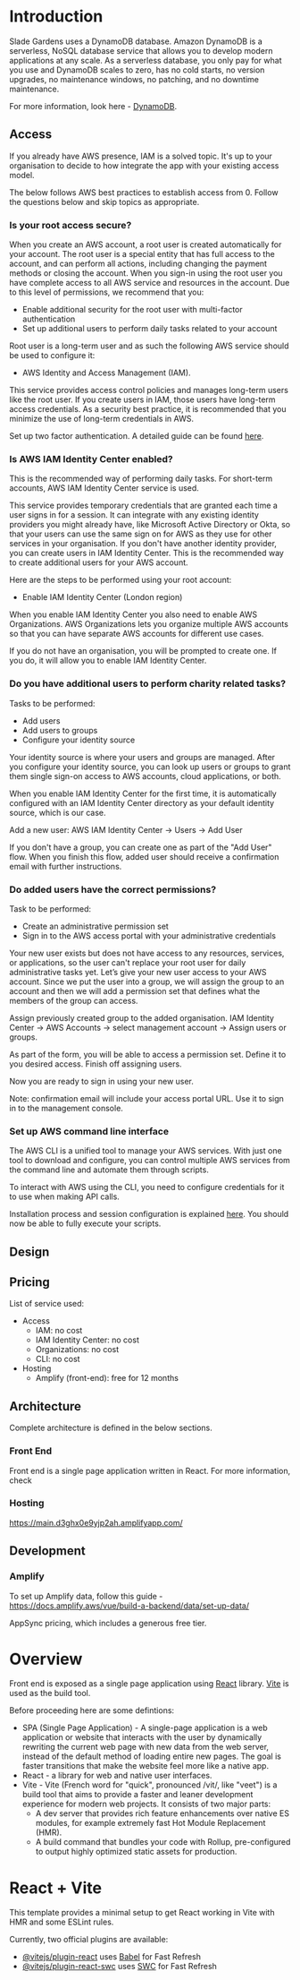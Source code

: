 # Introduction 
Slade Gardens uses a DynamoDB database. Amazon DynamoDB is a serverless, NoSQL database service that allows you to develop modern applications at any scale. As a serverless database, you only pay for what you use and DynamoDB scales to zero, has no cold starts, no version upgrades, no maintenance windows, no patching, and no downtime maintenance.

For more information, look here - [DynamoDB](https://aws.amazon.com/dynamodb/).

## Access
If you already have AWS presence, IAM is a solved topic. It's up to your organisation to decide to how integrate the app with your existing access model. 

The below follows AWS best practices to establish access from 0. Follow the questions below and skip topics as appropriate.

### Is your root access secure?
When you create an AWS account, a root user is created automatically for your account. The root user is a special entity that has full access to the account, and can perform all actions, including changing the payment methods or closing the account. When you sign-in using the root user you have complete access to all AWS service and resources in the account. Due to this level of permissions, we recommend that you:

- Enable additional security for the root user with multi-factor authentication
- Set up additional users to perform daily tasks related to your account

Root user is a long-term user and as such the following AWS service should be used to configure it:
 - AWS Identity and Access Management (IAM). 
 
This service provides access control policies and manages long-term users like the root user. If you create users in IAM, those users have long-term access credentials. As a security best practice, it is recommended that you minimize the use of long-term credentials in AWS.

Set up two factor authentication. A detailed guide can be found [here](https://aws.amazon.com/getting-started/guides/setup-environment/module-two/).

### Is AWS IAM Identity Center enabled?
This is the recommended way of performing daily tasks. For short-term accounts, AWS IAM Identity Center service is used.

This service provides temporary credentials that are granted each time a user signs in for a session. It can integrate with any existing identity providers you might already have, like Microsoft Active Directory or Okta, so that your users can use the same sign on for AWS as they use for other services in your organisation. If you don't have another identity provider, you can create users in IAM Identity Center. This is the recommended way to create additional users for your AWS account.

Here are the steps to be performed using your root account:
- Enable IAM Identity Center (London region) 

When you enable IAM Identity Center you also need to enable AWS Organizations. AWS Organizations lets you organize multiple AWS accounts so that you can have separate AWS accounts for different use cases.

If you do not have an organisation, you will be prompted to create one. If you do, it will allow you to enable IAM Identity Center.

### Do you have additional users to perform charity related tasks?
Tasks to be performed:
- Add users
- Add users to groups
- Configure your identity source

Your identity source is where your users and groups are managed. After you configure your identity source, you can look up users or groups to grant them single sign-on access to AWS accounts, cloud applications, or both.

When you enable IAM Identity Center for the first time, it is automatically configured with an IAM Identity Center directory as your default identity source, which is our case.

Add a new user: AWS IAM Identity Center -> Users -> Add User

If you don't have a group, you can create one as part of the "Add User" flow. When you finish this flow, added user should receive a confirmation email with further instructions.

### Do added users have the correct permissions?
Task to be performed:
- Create an administrative permission set
- Sign in to the AWS access portal with your administrative credentials

Your new user exists but does not have access to any resources, services, or applications, so the user can't replace your root user for daily administrative tasks yet. Let’s give your new user access to your AWS account. Since we put the user into a group, we will assign the group to an account and then we will add a permission set that defines what the members of the group can access.

Assign previously created group to the added organisation. IAM Identity Center -> AWS Accounts -> select management account -> Assign users or groups.

As part of the form, you will be able to access a permission set. Define it to you desired access. Finish off assigning users.

Now you are ready to sign in using your new user.

Note: confirmation email will include your access portal URL. Use it to sign in to the management console.

### Set up AWS command line interface

The AWS CLI is a unified tool to manage your AWS services. With just one tool to download and configure, you can control multiple AWS services from the command line and automate them through scripts. 

To interact with AWS using the CLI, you need to configure credentials for it to use when making API calls.

Installation process and session configuration is explained [here](https://aws.amazon.com/getting-started/guides/setup-environment/module-three/). You should now be able to fully execute your scripts.

## Design

## Pricing
List of service used:
- Access
    - IAM: no cost
    - IAM Identity Center: no cost
    - Organizations: no cost
    - CLI: no cost
- Hosting
    - Amplify (front-end): free for 12 months

## Architecture
Complete architecture is defined in the below sections.

### Front End
Front end is a single page application written in React. For more information, check

### Hosting
https://main.d3ghx0e9yjp2ah.amplifyapp.com/

## Development

### Amplify

To set up Amplify data, follow this guide - https://docs.amplify.aws/vue/build-a-backend/data/set-up-data/

AppSync pricing, which includes a generous free tier.

# Overview
Front end is exposed as a single page application using [React](https://react.dev/) library. [Vite](https://vite.dev/) is used as the build tool.

Before proceeding here are some defintions:
- SPA (Single Page Application) - A single-page application is a web application or website that interacts with the user by dynamically rewriting the current web page with new data from the web server, instead of the default method of loading entire new pages. The goal is faster transitions that make the website feel more like a native app.
- React - a library for web and native user interfaces.
- Vite - Vite (French word for "quick", pronounced /vit/, like "veet") is a build tool that aims to provide a faster and leaner development experience for modern web projects. It consists of two major parts:
    - A dev server that provides rich feature enhancements over native ES modules, for example extremely fast Hot Module Replacement (HMR).
    - A build command that bundles your code with Rollup, pre-configured to output highly optimized static assets for production.

# React + Vite

This template provides a minimal setup to get React working in Vite with HMR and some ESLint rules.

Currently, two official plugins are available:

- [@vitejs/plugin-react](https://github.com/vitejs/vite-plugin-react/blob/main/packages/plugin-react/README.md) uses [Babel](https://babeljs.io/) for Fast Refresh
- [@vitejs/plugin-react-swc](https://github.com/vitejs/vite-plugin-react-swc) uses [SWC](https://swc.rs/) for Fast Refresh
